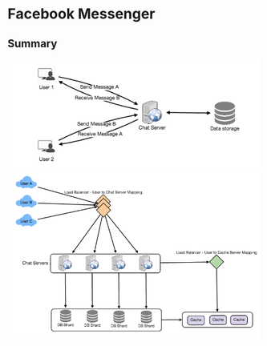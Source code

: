 # Facebook Messenger

## Summary
![overview](../img/facebook-messenger-overview.png)
![summary](../img/facebook-messenger-detail.png)
